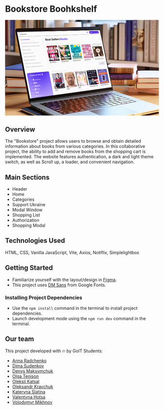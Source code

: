 # Bookstore Boohkshelf

![study project](./assets/prew.jpg)

## Overview

The "Bookstore" project allows users to browse and obtain detailed information
about books from various categories. In this collaborative project, the ability
to add and remove books from the shopping cart is implemented. The website
features authentication, a dark and light theme switch, as well as Scroll up, a
loader, and convenient navigation.

## Main Sections

- Header
- Home
- Categories
- Support Ukraine
- Modal Window
- Shopping List
- Authorization
- Shopping Modal

## Technologies Used

HTML, CSS, Vanilla JavaScript, Vite, Axios, Notiflix, Simplelightbox

## Getting Started

- Familiarize yourself with the layout/design in
  [Figma](https://www.figma.com/file/JB3QBTgXBIHU24nMOtmVmK/Bookshelf?type=design&node-id=0%3A22&mode=design&t=EJfVd6ltNTC31CHU-1).
- This project uses [DM Sans](https://fonts.google.com/specimen/DM+Sans) from
  Google Fonts.

### Installing Project Dependencies

- Use the `npm install` command in the terminal to install project dependencies.
- Launch development mode using the `npm run dev` command in the terminal.

## Our team

This project developed with 🔥 by GoIT Students:

- [Anna Radchenko](https://github.com/AmmelyStar)
- [Dima Sudenkov](https://github.com/DimaSudenkov)
- [Denys Maksymchuk](https://github.com/Denys90)
- [Olga Tenison](https://github.com/olgatenison)
- [Oleksii Katsal](https://github.com/alkatsalex)
- [Oleksandr Kravchuk](https://github.com/oleksandrkravcuk)
- [Kateryna Slatina](https://github.com/KaterynaSlatina)
- [Valentyna Hotsa](https://github.com/ValentinaHotsa)
- [Volodymyr Mikhnov](https://github.com/Vova445)
